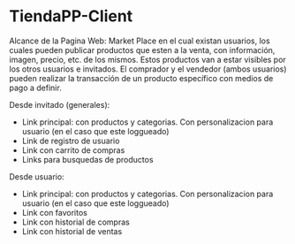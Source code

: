 # TiendaPP-Client


Alcance de la Pagina Web:
Market Place en el cual existan usuarios, los cuales pueden publicar productos que esten a la venta, con información, imagen, precio, etc. de los mismos.
Estos productos van a estar visibles por los otros usuarios e invitados.
El comprador y el vendedor (ambos usuarios) pueden realizar la transacción de un producto específico con medios de pago a definir.

Desde invitado (generales):
- Link principal: con productos y categorias. Con personalizacion para usuario (en el caso que este loggueado)
- Link de registro de usuario
- Link con carrito de compras
- Links para busquedas de productos

Desde usuario:
- Link principal: con productos y categorias. Con personalizacion para usuario (en el caso que este loggueado)
- Link con favoritos
- Link con historial de compras
- Link con historial de ventas
